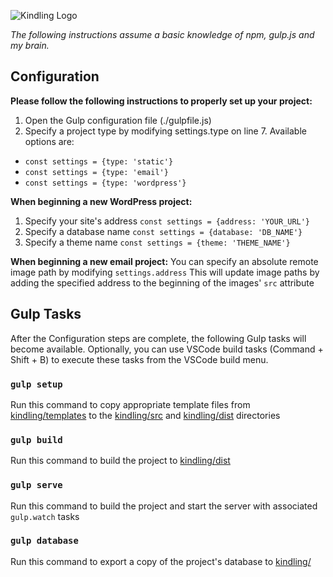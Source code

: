 ![Kindling Logo](https://lh3.googleusercontent.com/9TtOLP-LI0CFfnhfwhSMh0qtlaUIhsk9upIe6uZeh7bu3ZNs-lw2s4jJA-YMgJcDJufOCEZBDn37M7bO5K7VPRHbxFpkb_94Zrii5uTJvLTqA-bDFdPv8tWYgAMkLwhNipLjfdi1i8ubyw9zkU2CmA2WrLdvWdiej0nZuqMbK8sn6_I9ISpXTkXVY1WMFsLzcP32IT-BlEfwQDjZSGaRHEbelbS9m9RECoCtVF4u60z4lPNtcrZoZsQqQ2vf6aztdw_VWJu4O28O4FKZTtnN0hVkUOfEPPP5I_-8BBlt4JO17R0Ohv2yH-RqomVrBDLOKVNQfSMfHctNAsvCIO2AxgWREB_NYD9UAsZuiCYCxwVI-iVNhVMSNOFDd-_xIE0PGzCX83ujQ38PEGAZ6YgdCthdI1x6GxrsRO8E0wiXL8wl323uVTo_-muUKmGfBnPwbr7MktqPDN-a-v4Fm2tUcnxsNXFqz9KP6NdanY7lplArYshrccyvGS4jQe3ewmo44oQMxw2PYU450ueHkf3EItdFnJjQGPobNUGUREK0g76847GzjjefLK0EjOdE0-G66-uy-WmFIvxp5FTTxBiOlHw1_yJ5yYI1lqojhjpesGDrbGMF7lae6kwgXsReHHLZf6EBqxXQ5RxcuOyqnD4dhhKLEfwmPhVMIpemGcgsZeedWklOrjozbvE=s200-no)

*The following instructions assume a basic knowledge of npm,  gulp.js and my brain.*
## Configuration
**Please follow the following instructions to properly set up your project:**
  1. Open the Gulp configuration file (./gulpfile.js)
  2. Specify a project type by modifying settings.type on line 7. Available options are:
  * `const settings = {type: 'static'}`
  * `const settings = {type: 'email'}`
  * `const settings = {type: 'wordpress'}`

**When beginning a new WordPress project:**
  1. Specify your site's address `const settings = {address: 'YOUR_URL'}`
  2. Specify a database name `const settings = {database: 'DB_NAME'}`
  3. Specify a theme name `const settings = {theme: 'THEME_NAME'}`

**When beginning a new email project:**
You can specify an absolute remote image path by modifying `settings.address` This will update image paths by adding the specified address to the beginning of the images' `src` attribute
  
## Gulp Tasks

After the Configuration steps are complete, the following Gulp tasks will become available. Optionally, you can use VSCode build tasks (Command + Shift + B) to execute these tasks from the VSCode build menu.

### `gulp setup`

Run this command to copy appropriate template files from [kindling/templates](/templates) to the [kindling/src](/src) and [kindling/dist](/dist) directories

### `gulp build`

Run this command to build the project to [kindling/dist](/dist)

### `gulp serve`

Run this command to build the project and start the server with associated `gulp.watch` tasks

### `gulp database`

Run this command to export a copy of the project's database to [kindling/](/)
